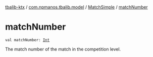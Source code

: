 [tbalib-ktx](../../index.md) / [com.npmanos.tbalib.model](../index.md) / [MatchSimple](index.md) / [matchNumber](./match-number.md)

# matchNumber

`val matchNumber: `[`Int`](https://kotlinlang.org/api/latest/jvm/stdlib/kotlin/-int/index.html)

The match number of the match in the competition level.

